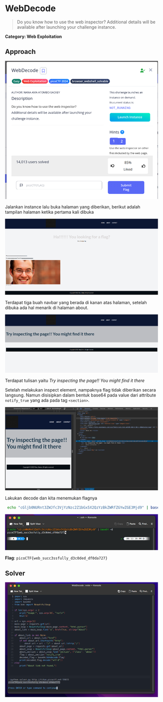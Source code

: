 # WebDecode

>Do you know how to use the web inspector?
Additional details will be available after launching your challenge instance.

**Category: Web Exploitation** 

## Approach

![chall](docs/chall.png)

Jalankan instance lalu buka halaman yang diberikan, berikut adalah tampilan halaman ketika pertama kali dibuka

![approach](docs/approach.png)

Terdapat tiga buah navbar yang berada di kanan atas halaman, setelah dibuka ada hal menarik di halaman about. 

![about](docs/about.png)

Terdapat tulisan yaitu *Try inspecting the page!! You might find it there*

Setelah melakukan inspect element, nampaknya flag tidak diberikan secara langsung. Namun disisipkan dalam bentuk base64 pada value dari attribute `notify_true` yang ada pada tag `<section>`.

![inspect](docs/inspect.png)

Lakukan decode dan kita menemukan flagnya

```bash
 echo "cGljb0NURnt3ZWJfc3VjYzNzc2Z1bGx5X2QzYzBkZWRfZGYwZGE3Mjd9" | base64 -d
```

![flag](docs/flag.png)  

**Flag**: `picoCTF{web_succ3ssfully_d3c0ded_df0da727}`

## Solver

![solver](docs/solver.png)